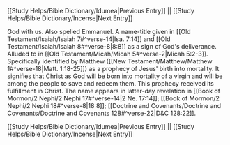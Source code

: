 [[Study Helps/Bible Dictionary/Idumea|Previous Entry]]  ||  [[Study Helps/Bible Dictionary/Incense|Next Entry]]

 God with us. Also spelled Emmanuel. A name-title given in [[Old Testament/Isaiah/Isaiah 7#^verse-14|Isa. 7:14]] and [[Old Testament/Isaiah/Isaiah 8#^verse-8|8:8]] as a sign of God's deliverance. Alluded to in [[Old Testament/Micah/Micah 5#^verse-2|Micah 5:2-3]]. Specifically identified by Matthew ([[New Testament/Matthew/Matthew 1#^verse-18|Matt. 1:18-25]]) as a prophecy of Jesus' birth into mortality. It signifies that Christ as God will be born into mortality of a virgin and will be among the people to save and redeem them. This prophecy received its fulfillment in Christ. The name appears in latter-day revelation in [[Book of Mormon/2 Nephi/2 Nephi 17#^verse-14|2 Ne. 17:14]]; [[Book of Mormon/2 Nephi/2 Nephi 18#^verse-8|18:8]]; [[Doctrine and Covenants/Doctrine and Covenants/Doctrine and Covenants 128#^verse-22|D&C 128:22]].

[[Study Helps/Bible Dictionary/Idumea|Previous Entry]]  ||  [[Study Helps/Bible Dictionary/Incense|Next Entry]]